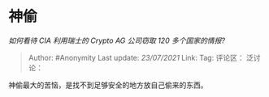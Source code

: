 # 神偷
*如何看待 CIA 利用瑞士的 Crypto AG 公司窃取 120 多个国家的情报?*

> Author: #Anonymity
> Last update: *23/07/2021*
> Link:
> Tag:
> 评论区：
> 泛讨论：

神偷最大的苦恼，是找不到足够安全的地方放自己偷来的东西。
